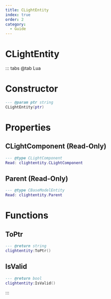 ```yaml
---
title: CLightEntity
index: true
order: 2
category:
  - Guide
---
```


# CLightEntity

::: tabs
@tab Lua
# Constructor
```lua
--- @param ptr string
CLightEntity(ptr)
```
# Properties
## CLightComponent (Read-Only)
```lua
--- @type CLightComponent
Read: clightentity.CLightComponent
```
## Parent (Read-Only)
```lua
--- @type CBaseModelEntity
Read: clightentity.Parent
```
# Functions
## ToPtr
```lua
--- @return string
clightentity:ToPtr()
```
## IsValid
```lua
--- @return bool
clightentity:IsValid()
```

:::